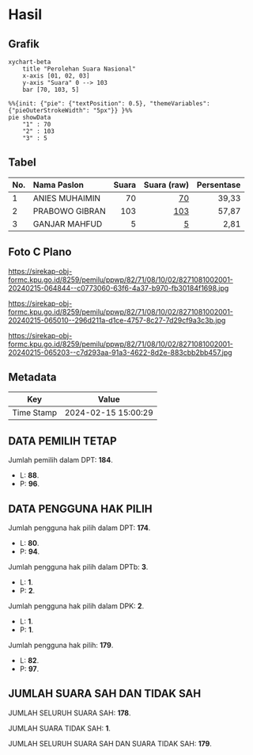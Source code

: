 # Hasil

## Grafik

```mermaid
xychart-beta
    title "Perolehan Suara Nasional"
    x-axis [01, 02, 03]
    y-axis "Suara" 0 --> 103
    bar [70, 103, 5]
```

```mermaid
%%{init: {"pie": {"textPosition": 0.5}, "themeVariables": {"pieOuterStrokeWidth": "5px"}} }%%
pie showData
    "1" : 70
    "2" : 103
    "3" : 5
```

## Tabel

| No. | Nama Paslon    | Suara | Suara (raw) | Persentase |
|:--- |:-------------- | -----:| -----------:| ----------:|
| 1   | ANIES MUHAIMIN | 70    | [70][p-1]   | 39,33      |
| 2   | PRABOWO GIBRAN | 103   | [103][p-2]  | 57,87      |
| 3   | GANJAR MAHFUD  | 5     | [5][p-3]    | 2,81       |


[p-1]: https://github.com/gigit-pemilu/pemilu-2024/blob/main/pilpres/hitung-suara/sub/82-maluku-utara/sub/71-kota-ternate/sub/08-ternate-barat/sub/1002-loto/sub/001-tps/sub/paslon-1.txt
[p-2]: https://github.com/gigit-pemilu/pemilu-2024/blob/main/pilpres/hitung-suara/sub/82-maluku-utara/sub/71-kota-ternate/sub/08-ternate-barat/sub/1002-loto/sub/001-tps/sub/paslon-2.txt
[p-3]: https://github.com/gigit-pemilu/pemilu-2024/blob/main/pilpres/hitung-suara/sub/82-maluku-utara/sub/71-kota-ternate/sub/08-ternate-barat/sub/1002-loto/sub/001-tps/sub/paslon-3.txt

## Foto C Plano

https://sirekap-obj-formc.kpu.go.id/8259/pemilu/ppwp/82/71/08/10/02/8271081002001-20240215-064844--c0773060-63f6-4a37-b970-fb30184f1698.jpg

https://sirekap-obj-formc.kpu.go.id/8259/pemilu/ppwp/82/71/08/10/02/8271081002001-20240215-065010--296d211a-d1ce-4757-8c27-7d29cf9a3c3b.jpg

https://sirekap-obj-formc.kpu.go.id/8259/pemilu/ppwp/82/71/08/10/02/8271081002001-20240215-065203--c7d293aa-91a3-4622-8d2e-883cbb2bb457.jpg


## Metadata

| Key        | Value               |
| ---------- | ------------------- |
| Time Stamp | 2024-02-15 15:00:29 |


## DATA PEMILIH TETAP

Jumlah pemilih dalam DPT: **184**.
 * L: **88**.
 * P: **96**.

## DATA PENGGUNA HAK PILIH

Jumlah pengguna hak pilih dalam DPT: **174**.
 * L: **80**.
 * P: **94**.

Jumlah pengguna hak pilih dalam DPTb: **3**.
 * L: **1**.
 * P: **2**.

Jumlah pengguna hak pilih dalam DPK: **2**.
 * L: **1**.
 * P: **1**.

Jumlah pengguna hak pilih: **179**.
 * L: **82**.
 * P: **97**.

## JUMLAH SUARA SAH DAN TIDAK SAH

JUMLAH SELURUH SUARA SAH: **178**.

JUMLAH SUARA TIDAK SAH: **1**.

JUMLAH SELURUH SUARA SAH DAN SUARA TIDAK SAH: **179**.


